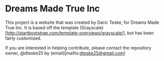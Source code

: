 # Dreams Made True Inc
This project is a website that was created by Daric Teske, for Dreams Made True Inc.
It is based off the template (Grayscale)[http://startbootstrap.com/template-overviews/grayscale/],
but has been fairly customized.

If you are interested in helping contribute, please contact the repository owner,
@dteske25 by (email)[mailto:dteske25@gmail.com]
